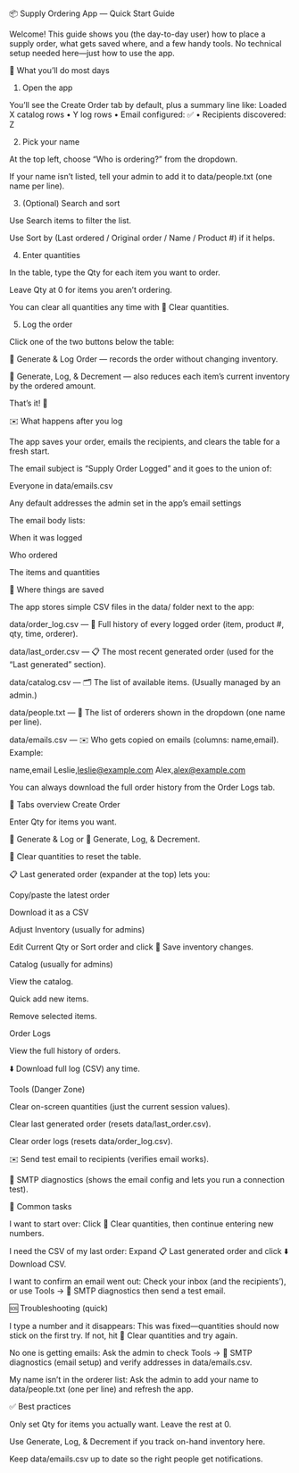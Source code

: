 📦 Supply Ordering App — Quick Start Guide

Welcome! This guide shows you (the day-to-day user) how to place a supply order, what gets saved where, and a few handy tools. No technical setup needed here—just how to use the app.

🚀 What you’ll do most days
1) Open the app

You’ll see the Create Order tab by default, plus a summary line like:
Loaded X catalog rows • Y log rows • Email configured: ✅ • Recipients discovered: Z

2) Pick your name

At the top left, choose “Who is ordering?” from the dropdown.

If your name isn’t listed, tell your admin to add it to data/people.txt (one name per line).

3) (Optional) Search and sort

Use Search items to filter the list.

Use Sort by (Last ordered / Original order / Name / Product #) if it helps.

4) Enter quantities

In the table, type the Qty for each item you want to order.

Leave Qty at 0 for items you aren’t ordering.

You can clear all quantities any time with 🧼 Clear quantities.

5) Log the order

Click one of the two buttons below the table:

🧾 Generate & Log Order — records the order without changing inventory.

🧾 Generate, Log, & Decrement — also reduces each item’s current inventory by the ordered amount.

That’s it! 🎉

✉️ What happens after you log

The app saves your order, emails the recipients, and clears the table for a fresh start.

The email subject is “Supply Order Logged” and it goes to the union of:

Everyone in data/emails.csv

Any default addresses the admin set in the app’s email settings

The email body lists:

When it was logged

Who ordered

The items and quantities

📂 Where things are saved

The app stores simple CSV files in the data/ folder next to the app:

data/order_log.csv — 📜 Full history of every logged order (item, product #, qty, time, orderer).

data/last_order.csv — 📋 The most recent generated order (used for the “Last generated” section).

data/catalog.csv — 🗂️ The list of available items. (Usually managed by an admin.)

data/people.txt — 👤 The list of orderers shown in the dropdown (one name per line).

data/emails.csv — ✉️ Who gets copied on emails (columns: name,email).
Example:

name,email
Leslie,leslie@example.com
Alex,alex@example.com


You can always download the full order history from the Order Logs tab.

🧭 Tabs overview
Create Order

Enter Qty for items you want.

🧾 Generate & Log or 🧾 Generate, Log, & Decrement.

🧼 Clear quantities to reset the table.

📋 Last generated order (expander at the top) lets you:

Copy/paste the latest order

Download it as a CSV

Adjust Inventory (usually for admins)

Edit Current Qty or Sort order and click 💾 Save inventory changes.

Catalog (usually for admins)

View the catalog.

Quick add new items.

Remove selected items.

Order Logs

View the full history of orders.

⬇️ Download full log (CSV) any time.

Tools (Danger Zone)

Clear on-screen quantities (just the current session values).

Clear last generated order (resets data/last_order.csv).

Clear order logs (resets data/order_log.csv).

✉️ Send test email to recipients (verifies email works).

🔎 SMTP diagnostics (shows the email config and lets you run a connection test).

🧼 Common tasks

I want to start over: Click 🧼 Clear quantities, then continue entering new numbers.

I need the CSV of my last order: Expand 📋 Last generated order and click ⬇️ Download CSV.

I want to confirm an email went out: Check your inbox (and the recipients’), or use Tools → 🔎 SMTP diagnostics then send a test email.

🆘 Troubleshooting (quick)

I type a number and it disappears:
This was fixed—quantities should now stick on the first try. If not, hit 🧼 Clear quantities and try again.

No one is getting emails:
Ask the admin to check Tools → 🔎 SMTP diagnostics (email setup) and verify addresses in data/emails.csv.

My name isn’t in the orderer list:
Ask the admin to add your name to data/people.txt (one per line) and refresh the app.

✅ Best practices

Only set Qty for items you actually want. Leave the rest at 0.

Use Generate, Log, & Decrement if you track on-hand inventory here.

Keep data/emails.csv up to date so the right people get notifications.
